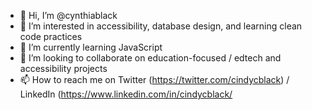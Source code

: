- 👋 Hi, I’m @cynthiablack
- 👀 I’m interested in accessibility, database design, and learning clean code practices
- 🌱 I’m currently learning JavaScript
- 💞️ I’m looking to collaborate on education-focused / edtech and accessibility projects
- 📫 How to reach me on Twitter (https://twitter.com/cindycblack) / LinkedIn (https://www.linkedin.com/in/cindycblack/

<!---
cynthiablack/cynthiablack is a ✨ special ✨ repository because its `README.md` (this file) appears on your GitHub profile.
You can click the Preview link to take a look at your changes.
--->
